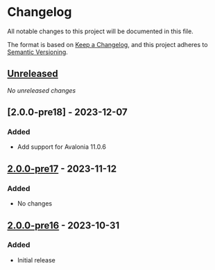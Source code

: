 # Changelog

All notable changes to this project will be documented in this file.

The format is based on [Keep a Changelog](https://keepachangelog.com/en/1.0.0/),
and this project adheres to [Semantic Versioning](https://semver.org/spec/v2.0.0.html).

## [Unreleased]
_No unreleased changes_

## [2.0.0-pre18] - 2023-12-07
### Added
- Add support for Avalonia 11.0.6

## [2.0.0-pre17] - 2023-11-12
### Added
- No changes

## [2.0.0-pre16] - 2023-10-31
### Added
- Initial release

[unreleased]: https://github.com/fabulous-dev/Fabulous.Avalonia.DataGrid/compare/2.0.0-pre17...HEAD
[2.0.0-pre17]: https://github.com/fabulous-dev/Fabulous.Avalonia.DataGrid/releases/tag/2.0.0-pre17
[2.0.0-pre16]: https://github.com/fabulous-dev/Fabulous.Avalonia.DataGrid/releases/tag/2.0.0-pre16
